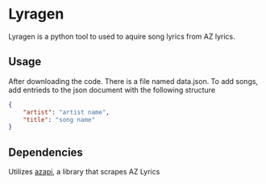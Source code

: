 # Lyragen

Lyragen is a python tool to used to aquire song lyrics from AZ lyrics.

## Usage

After downloading the code. There is a file named data.json. To add songs, add entrieds to the json document with the following structure

```json
{
    "artist": "artist name",
    "title": "song name"
}
```

## Dependencies

Utilizes [azapi](https://github.com/elmoiv/azapi), a library that scrapes AZ Lyrics
